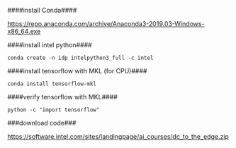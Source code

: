 ####install Conda####

https://repo.anaconda.com/archive/Anaconda3-2019.03-Windows-x86_64.exe

####install intel python####
```
conda create -n idp intelpython3_full -c intel
```

####install tensorflow with MKL (for CPU)####
```
conda install tensorflow-mkl
```
####verify tensorflow with MKL####
```
python -c "import tensorflow"
```
###download code###

https://software.intel.com/sites/landingpage/ai_courses/dc_to_the_edge.zip
